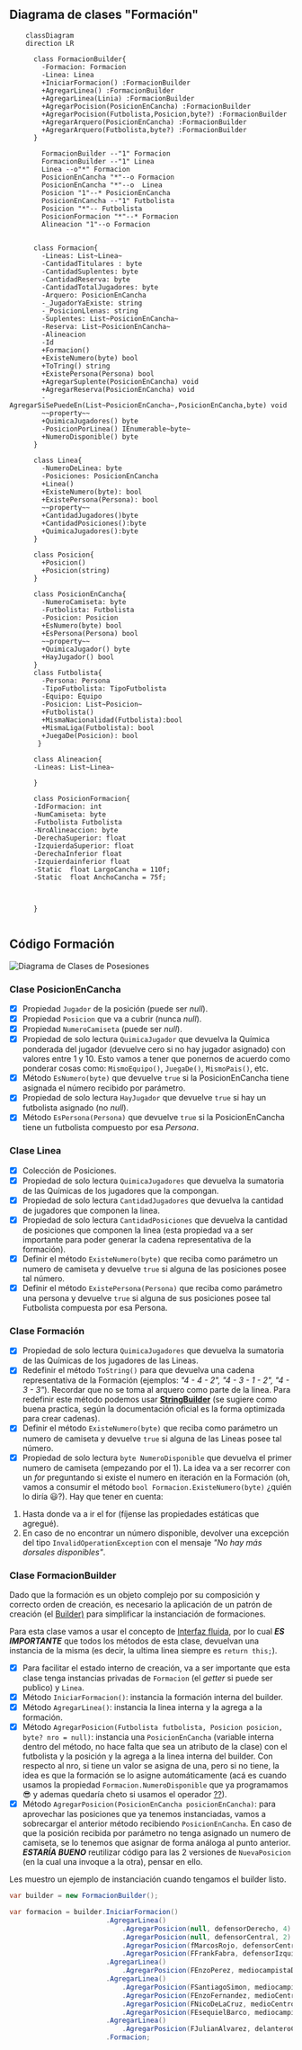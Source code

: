 ## Diagrama de clases "Formación"

```mermaid
    classDiagram
    direction LR

      class FormacionBuilder{
        -Formacion: Formacion
        -Linea: Linea
        +IniciarFormacion() :FormacionBuilder
        +AgregarLinea() :FormacionBuilder
        +AgregarLinea(Linia) :FormacionBuilder
        +AgregarPocision(PosicionEnCancha) :FormacionBuilder
        +AgregarPocision(Futbolista,Posicion,byte?) :FormacionBuilder
        +AgregarArquero(PosicionEnCancha) :FormacionBuilder
        +AgregarArquero(Futbolista,byte?) :FormacionBuilder
      }

        FormacionBuilder --"1" Formacion
        FormacionBuilder --"1" Linea
        Linea --o"*" Formacion
        PosicionEnCancha "*"--o Formacion
        PosicionEnCancha "*"--o  Linea
        Posicion "1"--* PosicionEnCancha
        PosicionEnCancha --"1" Futbolista
        Posicion "*"-- Futbolista
        PosicionFormacion "*"--* Formacion
        Alineacion "1"--o Formacion


      class Formacion{
        -Lineas: List~Linea~
        -CantidadTitulares : byte
        -CantidadSuplentes: byte
        -CantidadReserva: byte
        -CantidadTotalJugadores: byte
        -Arquero: PosicionEnCancha
        -_JugadorYaExiste: string 
        -_PosicionLlenas: string 
        -Suplentes: List~PosicionEnCancha~
        -Reserva: List~PosicionEnCancha~
        -Alineacion
        -Id
        +Formacion()
        +ExisteNumero(byte) bool
        +ToTring() string
        +ExistePersona(Persona) bool
        +AgregarSuplente(PosicionEnCancha) void
        +AgregarReserva(PosicionEnCancha) void
        -AgregarSiSePuedeEn(List~PosicionEnCancha~,PosicionEnCancha,byte) void
        ~~property~~
        +QuimicaJugadores() byte
        -PosicionPorLinea() IEnumerable~byte~
        +NumeroDisponible() byte
      }

      class Linea{
        -NumeroDeLinea: byte
        -Posiciones: PosicionEnCancha
        +Linea()
        +ExisteNumero(byte): bool
        +ExistePersona(Persona): bool
        ~~property~~
        +CantidadJugadores()byte
        +CantidadPosiciones():byte
        +QuimicaJugadores():byte
      }

      class Posicion{
        +Posicion()
        +Posicion(string)
      }

      class PosicionEnCancha{
        -NumeroCamiseta: byte
        -Futbolista: Futbolista
        -Posicion: Posicion
        +EsNumero(byte) bool
        +EsPersona(Persona) bool
        ~~property~~
        +QuimicaJugador() byte
        +HayJugador() bool
      }
      class Futbolista{
        -Persona: Persona
        -TipoFutbolista: TipoFutbolista
        -Equipo: Equipo
        -Posicion: List~Posicion~
        +Futbolista()
        +MismaNacionalidad(Futbolista):bool
        +MismaLiga(Futbolista): bool
        +JuegaDe(Posicion): bool
       }

      class Alineacion{
      -Lineas: List~Linea~

      }

      class PosicionFormacion{
      -IdFormacion: int
      -NumCamiseta: byte
      -Futbolista Futbolista 
      -NroAlineaccion: byte
      -DerechaSuperior: float 
      -IzquierdaSuperior: float 
      -DerechaInferior float
      -Izquierdainferior float 
      -Static  float LargoCancha = 110f;
      -Static  float AnchoCancha = 75f;
      


      }
 

```



## Código Formación

![Diagrama de Clases de Posesiones](Formacion%20Clases.png)

### Clase PosicionEnCancha

- [x] Propiedad `Jugador` de la posición (puede ser _null_).
- [x] Propiedad `Posicion` que va a cubrir (nunca _null_).
- [x] Propiedad `NumeroCamiseta` (puede ser _null_).
- [x] Propiedad de solo lectura `QuimicaJugador` que devuelva la Química ponderada del jugador (devuelve cero si no hay jugador asignado) con valores entre 1 y 10. Esto vamos a tener que ponernos de acuerdo como ponderar cosas como: `MismoEquipo()`, `JuegaDe()`, `MismoPais()`, etc.
- [x] Método `EsNumero(byte)` que devuelve `true` si la PosicionEnCancha tiene asignada el número recibido por parámetro.
- [x] Propiedad de solo lectura `HayJugador` que devuelve `true` si hay un futbolista asignado (no _null_).
- [x] Método `EsPersona(Persona)` que devuelve `true` si la PosicionEnCancha tiene un futbolista compuesto por esa _Persona_.

### Clase Linea

- [x] Colección de Posiciones.
- [x] Propiedad de solo lectura `QuimicaJugadores` que devuelva la sumatoria de las Químicas de los jugadores que la compongan.
- [x] Propiedad de solo lectura `CantidadJugadores` que devuelva la cantidad de jugadores que componen la linea.
- [x] Propiedad de solo lectura `CantidadPosiciones` que devuelva la cantidad de posiciones que componen la linea (esta propiedad va a ser importante para poder generar la cadena representativa de la formación).
- [x] Definir el método `ExisteNumero(byte)` que reciba como parámetro un numero de camiseta y devuelve `true` si alguna de las posiciones posee tal número.
- [x] Definir el método `ExistePersona(Persona)` que reciba como parámetro una persona y devuelve `true` si alguna de sus posiciones posee tal Futbolista compuesta por esa Persona.

### Clase Formación

- [x] Propiedad de solo lectura `QuimicaJugadores` que devuelva la sumatoria de las Químicas de los jugadores de las Lineas.
- [x] Redefinir el método `ToString()` para que devuelva una cadena representativa de la Formación (ejemplos: _"4 - 4 - 2", "4 - 3 - 1 - 2", "4 - 3 - 3"_). Recordar que no se toma al arquero como parte de la linea. Para redefinir este método podemos usar **[StringBuilder](https://docs.microsoft.com/es-mx/dotnet/api/system.text.stringbuilder?view=net-5.0)** (se sugiere como buena practica, según la documentación oficial es la forma optimizada para crear cadenas).
- [x] Definir el método `ExisteNumero(byte)` que reciba como parámetro un numero de camiseta y devuelve `true` si alguna de las Lineas posee tal número.
- [x] Propiedad de solo lectura `byte NumeroDisponible` que devuelva el primer numero de camiseta (empezando por el 1). La idea va a ser recorrer con un _for_ preguntando si existe el numero en iteración en la Formación (oh, vamos a consumir el método `bool Formacion.ExisteNumero(byte)` ¿quién lo diría :smiley:?).  Hay que tener en cuenta:
1. Hasta donde va a ir el for (fíjense las propiedades estáticas que agregué).
2. En caso de no encontrar un número disponible, devolver una excepción del tipo `InvalidOperationException` con el mensaje _"No hay más dorsales disponibles"_.

### Clase FormacionBuilder

Dado que la formación es un objeto complejo por su composición y correcto orden de creación, es necesario la aplicación de un patrón de creación (el [Builder)](https://sourcemaking.com/design_patterns/builder) para simplificar la instanciación de formaciones. 

Para esta clase vamos a usar el concepto de [Interfaz fluida](https://es.wikipedia.org/wiki/Interfaz_fluida), por lo cual **_ES IMPORTANTE_** que todos los métodos de esta clase, devuelvan una instancia de la misma (es decir, la ultima linea siempre es `return this;`).

- [x] Para facilitar el estado interno de creación, va a ser importante que esta clase tenga instancias privadas de `Formacion` (el _getter_ si puede ser publico) y `Linea`.
- [x] Método `IniciarFormacion()`: instancia la formación interna del builder.
- [x] Método `AgregarLinea()`: instancia la linea interna y la agrega a la formación.
- [x] Método `AgregarPosicion(Futbolista futbolista, Posicion posicion, byte? nro = null)`: instancia una `PosicionEnCancha` (variable interna dentro del método, no hace falta que sea un atributo de la clase) con el futbolista y la posición y la agrega a la linea interna del builder. Con respecto al nro, si tiene un valor se asigna de una, pero si no tiene, la idea es que la formación se lo asigne automáticamente (acá es cuando usamos la propiedad `Formacion.NumeroDisponible` que ya programamos 😎 y ademas quedaría cheto si usamos el operador [??](https://docs.microsoft.com/es-mx/dotnet/csharp/language-reference/operators/null-coalescing-operator#examples)).
- [x] Método `AgregarPosicion(PosicionEnCancha posicionEnCancha)`: para aprovechar las posiciones que ya tenemos instanciadas, vamos a sobrecargar el anterior método recibiendo `PosicionEnCancha`. En caso de que la posición recibida por parámetro no tenga asignado un numero de camiseta, se lo tenemos que asignar de forma análoga al punto anterior. **_ESTARÍA BUENO_** reutilizar código para las 2 versiones de `NuevaPosicion` (en la cual una invoque a la otra), pensar en ello.

Les muestro un ejemplo de instanciación cuando tengamos el builder listo.
```csharp
var builder = new FormacionBuilder();

var formacion = builder.IniciarFormacion()
                        .AgregarLinea()
                            .AgregarPosicion(null, defensorDerecho, 4)
                            .AgregarPosicion(null, defensorCentral, 2)
                            .AgregarPosicion(fMarcosRojo, defensorCentral, 6)
                            .AgregarPosicion(FFrankFabra, defensorIzquierdo)
                        .AgregarLinea()
                            .AgregarPosicion(FEnzoPerez, mediocampistaDefensivo, 5)
                        .AgregarLinea()
                            .AgregarPosicion(FSantiagoSimon, mediocampistaDerecho)
                            .AgregarPosicion(FEnzoFernandez, medioCentro)
                            .AgregarPosicion(FNicoDeLaCruz, medioCentro)
                            .AgregarPosicion(FEsequielBarco, mediocampistaIzquierdo)
                        .AgregarLinea()
                            .AgregarPosicion(FJulianAlvarez, delanteroCentral)
                        .Formacion;
```